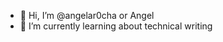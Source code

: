 - 👋 Hi, I’m @angelar0cha or Angel 
- 🌱 I’m currently learning about technical writing

<!---
angelar0cha/angelar0cha is a ✨ special ✨ repository because its `README.md` (this file) appears on your GitHub profile.
You can click the Preview link to take a look at your changes.
--->
